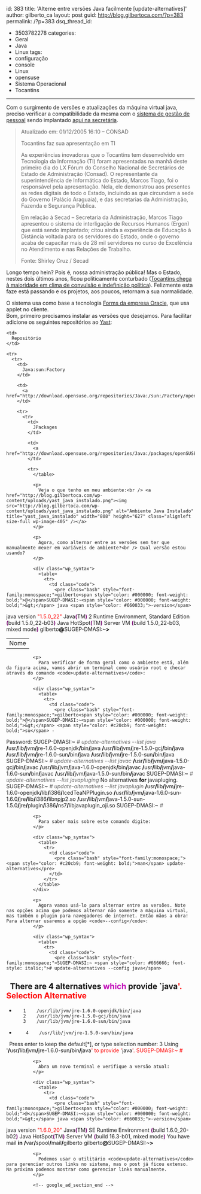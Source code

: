 id: 383
title: 'Alterne entre versões Java facilmente [update-alternatives]'
author: gilberto_ca
layout: post
guid: http://blog.gilbertoca.com/?p=383
permalink: /?p=383
dsq_thread_id:
  - 3503782278
categories:
  - Geral
  - Java
  - Linux
tags:
  - configuração
  - console
  - Linux
  - opensuse
  - Sistema Operacional
  - Tocantins
---
<!-- google_ad_section_start -->

Com o surgimento de versões e atualizações da máquina virtual java, preciso verificar a compatibilidade da mesma com o [sistema de gestão de pessoal][1] sendo implantado [aqui na secretária][2]. 

> Atualizado em: 01/12/2005 16:10 &#8211; CONSAD
> 
> Tocantins faz sua apresentação em TI
> 
> As experiências inovadoras que o Tocantins tem desenvolvido em Tecnologia da Informação (TI) foram apresentadas na manhã deste primeiro dia do LX Fórum do Conselho Nacional de Secretários de Estado de Administração (Consad). O representante da superintendência de Informática do Estado, Marcos Tiago, foi o responsável pela apresentação. Nela, ele demonstrou aos presentes as redes digitais de todo o Estado, incluindo as que circundam a sede do Governo (Palácio Araguaia), e das secretarias da Administração, Fazenda e Segurança Pública.
> 
> Em relação à Secad – Secretaria da Administração, Marcos Tiago apresentou o sistema de interligação de Recursos Humanos (Ergon) que está sendo implantado; citou ainda a experiência de Educação à Distância voltada para os servidores do Estado, onde o governo acaba de capacitar mais de 28 mil servidores no curso de Excelência no Atendimento e nas Relações de Trabalho.
> 
> Fonte: Shirley Cruz / Secad 

Longo tempo hein? Pois é, nossa administração pública! Mas o Estado, nestes dois últimos anos, ficou politicamente conturbado ([Tocantins chega à maioridade em clima de convulsão e indefinição política][3]). Felizmente esta faze está passando e os projetos, aos poucos, retornam a sua normalidade. 

O sistema usa como base a tecnologia [Forms da empresa Oracle][4], que usa applet no cliente.  
Bom, primeiro precisamos instalar as versões que desejamos. Para facilitar adicione os seguintes repositórios ao [Yast][5]:

<table>
  <tr>
    <td>
      Nome
    </td>
    
    <td>
      Repositório
    </td>
    
    <tr>
      <tr>
        <td>
          Java:sun:Factory
        </td>
        
        <td>
          <a href="http://download.opensuse.org/repositories/Java:/sun:/Factory/openSUSE_11.2/">http://download.opensuse.org/repositories/Java:/sun:/Factory/openSUSE_11.2/</a>
        </td>
        
        <tr>
          <tr>
            <td>
              JPackages
            </td>
            
            <td>
              <a href="http://download.opensuse.org/repositories/Java:/packages/openSUSE_11.2/">http://download.opensuse.org/repositories/Java:/packages/openSUSE_11.2</a>
            </td>
            
            <tr>
              </table> 
              
              <p>
                Veja o que tenho em meu ambiente:<br /> <a href="http://blog.gilbertoca.com/wp-content/uploads/yast_java_instalado.png"><img src="http://blog.gilbertoca.com/wp-content/uploads/yast_java_instalado.png" alt="Ambiente Java Instalado" title="yast_java_instalado" width="808" height="627" class="alignleft size-full wp-image-405" /></a>
              </p>
              
              <p>
                Agora, como alternar entre as versões sem ter que manualmente mexer em variáveis de ambiente?<br /> Qual versão estou usando?
              </p>
              
              <div class="wp_syntax">
                <table>
                  <tr>
                    <td class="code">
                      <pre class="bash" style="font-family:monospace;">gilberto<span style="color: #000000; font-weight: bold;">@</span>SUGEP-DMASI:~<span style="color: #000000; font-weight: bold;">&gt;</span> java <span style="color: #660033;">-version</span>
java version <span style="color: #ff0000;">"1.5.0_22"</span>
Java<span style="color: #7a0874; font-weight: bold;">&#40;</span>TM<span style="color: #7a0874; font-weight: bold;">&#41;</span> <span style="color: #000000;">2</span> Runtime Environment, Standard Edition <span style="color: #7a0874; font-weight: bold;">&#40;</span>build 1.5.0_22-b03<span style="color: #7a0874; font-weight: bold;">&#41;</span>
Java HotSpot<span style="color: #7a0874; font-weight: bold;">&#40;</span>TM<span style="color: #7a0874; font-weight: bold;">&#41;</span> Server VM <span style="color: #7a0874; font-weight: bold;">&#40;</span>build 1.5.0_22-b03, mixed mode<span style="color: #7a0874; font-weight: bold;">&#41;</span>
gilberto<span style="color: #000000; font-weight: bold;">@</span>SUGEP-DMASI:~<span style="color: #000000; font-weight: bold;">&gt;</span></pre>
                    </td>
                  </tr>
                </table>
              </div>
              
              <p>
                Para verificar de forma geral como o ambiente está, além da figura acima, vamos abrir um terminal como usuário root e checar através do comando <code>update-alternatives</code>:
              </p>
              
              <div class="wp_syntax">
                <table>
                  <tr>
                    <td class="code">
                      <pre class="bash" style="font-family:monospace;">gilberto<span style="color: #000000; font-weight: bold;">@</span>SUGEP-DMASI:~<span style="color: #000000; font-weight: bold;">&gt;</span> <span style="color: #c20cb9; font-weight: bold;">su</span> -
Password: 
SUGEP-DMASI:~ <span style="color: #666666; font-style: italic;"># update-alternatives --list java</span>
<span style="color: #000000; font-weight: bold;">/</span>usr<span style="color: #000000; font-weight: bold;">/</span>lib<span style="color: #000000; font-weight: bold;">/</span>jvm<span style="color: #000000; font-weight: bold;">/</span>jre-1.6.0-openjdk<span style="color: #000000; font-weight: bold;">/</span>bin<span style="color: #000000; font-weight: bold;">/</span>java
<span style="color: #000000; font-weight: bold;">/</span>usr<span style="color: #000000; font-weight: bold;">/</span>lib<span style="color: #000000; font-weight: bold;">/</span>jvm<span style="color: #000000; font-weight: bold;">/</span>jre-1.5.0-gcj<span style="color: #000000; font-weight: bold;">/</span>bin<span style="color: #000000; font-weight: bold;">/</span>java
<span style="color: #000000; font-weight: bold;">/</span>usr<span style="color: #000000; font-weight: bold;">/</span>lib<span style="color: #000000; font-weight: bold;">/</span>jvm<span style="color: #000000; font-weight: bold;">/</span>jre-1.6.0-sun<span style="color: #000000; font-weight: bold;">/</span>bin<span style="color: #000000; font-weight: bold;">/</span>java
<span style="color: #000000; font-weight: bold;">/</span>usr<span style="color: #000000; font-weight: bold;">/</span>lib<span style="color: #000000; font-weight: bold;">/</span>jvm<span style="color: #000000; font-weight: bold;">/</span>jre-1.5.0-sun<span style="color: #000000; font-weight: bold;">/</span>bin<span style="color: #000000; font-weight: bold;">/</span>java
SUGEP-DMASI:~ <span style="color: #666666; font-style: italic;"># update-alternatives --list javac</span>
<span style="color: #000000; font-weight: bold;">/</span>usr<span style="color: #000000; font-weight: bold;">/</span>lib<span style="color: #000000; font-weight: bold;">/</span>jvm<span style="color: #000000; font-weight: bold;">/</span>java-1.5.0-gcj<span style="color: #000000; font-weight: bold;">/</span>bin<span style="color: #000000; font-weight: bold;">/</span>javac
<span style="color: #000000; font-weight: bold;">/</span>usr<span style="color: #000000; font-weight: bold;">/</span>lib<span style="color: #000000; font-weight: bold;">/</span>jvm<span style="color: #000000; font-weight: bold;">/</span>java-1.6.0-openjdk<span style="color: #000000; font-weight: bold;">/</span>bin<span style="color: #000000; font-weight: bold;">/</span>javac
<span style="color: #000000; font-weight: bold;">/</span>usr<span style="color: #000000; font-weight: bold;">/</span>lib<span style="color: #000000; font-weight: bold;">/</span>jvm<span style="color: #000000; font-weight: bold;">/</span>java-1.6.0-sun<span style="color: #000000; font-weight: bold;">/</span>bin<span style="color: #000000; font-weight: bold;">/</span>javac
<span style="color: #000000; font-weight: bold;">/</span>usr<span style="color: #000000; font-weight: bold;">/</span>lib<span style="color: #000000; font-weight: bold;">/</span>jvm<span style="color: #000000; font-weight: bold;">/</span>java-1.5.0-sun<span style="color: #000000; font-weight: bold;">/</span>bin<span style="color: #000000; font-weight: bold;">/</span>javac
SUGEP-DMASI:~ <span style="color: #666666; font-style: italic;"># update-alternatives --list javapluging</span>
No alternatives <span style="color: #000000; font-weight: bold;">for</span> javapluging.
SUGEP-DMASI:~ <span style="color: #666666; font-style: italic;"># update-alternatives --list javaplugin</span>
<span style="color: #000000; font-weight: bold;">/</span>usr<span style="color: #000000; font-weight: bold;">/</span>lib<span style="color: #000000; font-weight: bold;">/</span>jvm<span style="color: #000000; font-weight: bold;">/</span>jre-1.6.0-openjdk<span style="color: #000000; font-weight: bold;">/</span>lib<span style="color: #000000; font-weight: bold;">/</span>i386<span style="color: #000000; font-weight: bold;">/</span>IcedTeaNPPlugin.so
<span style="color: #000000; font-weight: bold;">/</span>usr<span style="color: #000000; font-weight: bold;">/</span>lib<span style="color: #000000; font-weight: bold;">/</span>jvm<span style="color: #000000; font-weight: bold;">/</span>java-1.6.0-sun-1.6.0<span style="color: #000000; font-weight: bold;">/</span>jre<span style="color: #000000; font-weight: bold;">/</span>lib<span style="color: #000000; font-weight: bold;">/</span>i386<span style="color: #000000; font-weight: bold;">/</span>libnpjp2.so
<span style="color: #000000; font-weight: bold;">/</span>usr<span style="color: #000000; font-weight: bold;">/</span>lib<span style="color: #000000; font-weight: bold;">/</span>jvm<span style="color: #000000; font-weight: bold;">/</span>java-1.5.0-sun-1.5.0<span style="color: #000000; font-weight: bold;">/</span>jre<span style="color: #000000; font-weight: bold;">/</span>plugin<span style="color: #000000; font-weight: bold;">/</span>i386<span style="color: #000000; font-weight: bold;">/</span>ns7<span style="color: #000000; font-weight: bold;">/</span>libjavaplugin_oji.so
SUGEP-DMASI:~ <span style="color: #666666; font-style: italic;">#</span></pre>
                    </td>
                  </tr>
                </table>
              </div></p> 
              
              <p>
                Para saber mais sobre este comando digite:
              </p>
              
              <div class="wp_syntax">
                <table>
                  <tr>
                    <td class="code">
                      <pre class="bash" style="font-family:monospace;"><span style="color: #c20cb9; font-weight: bold;">man</span> update-alternatives</pre>
                    </td>
                  </tr>
                </table>
              </div>
              
              <p>
                Agora vamos usá-lo para alternar entre as versões. Note nas opções acima que podemos alternar não somente a máquina virtual, mas também o plugin para navegadores de internet. Então mãos a obra! Para alternar usaremos a opção <code>--config</code>:
              </p>
              
              <div class="wp_syntax">
                <table>
                  <tr>
                    <td class="code">
                      <pre class="bash" style="font-family:monospace;">SUGEP-DMASI:~ <span style="color: #666666; font-style: italic;"># update-alternatives --config java</span>
&nbsp;
There are <span style="color: #000000;">4</span> alternatives <span style="color: #c20cb9; font-weight: bold;">which</span> provide <span style="color: #000000; font-weight: bold;">`</span>java<span style="color: #ff0000;">'.
&nbsp;
  Selection    Alternative
-----------------------------------------------
 +        1    /usr/lib/jvm/jre-1.6.0-openjdk/bin/java
          2    /usr/lib/jvm/jre-1.5.0-gcj/bin/java
          3    /usr/lib/jvm/jre-1.6.0-sun/bin/java
*         4    /usr/lib/jvm/jre-1.5.0-sun/bin/java
&nbsp;
Press enter to keep the default[*], or type selection number: 3
Using '</span><span style="color: #000000; font-weight: bold;">/</span>usr<span style="color: #000000; font-weight: bold;">/</span>lib<span style="color: #000000; font-weight: bold;">/</span>jvm<span style="color: #000000; font-weight: bold;">/</span>jre-1.6.0-sun<span style="color: #000000; font-weight: bold;">/</span>bin<span style="color: #000000; font-weight: bold;">/</span>java<span style="color: #ff0000;">' to provide '</span>java<span style="color: #ff0000;">'.
SUGEP-DMASI:~ #</span></pre>
                    </td>
                  </tr>
                </table>
              </div>
              
              <p>
                Abra um novo terminal e verifique a versão atual:
              </p>
              
              <div class="wp_syntax">
                <table>
                  <tr>
                    <td class="code">
                      <pre class="bash" style="font-family:monospace;">gilberto<span style="color: #000000; font-weight: bold;">@</span>SUGEP-DMASI:~<span style="color: #000000; font-weight: bold;">&gt;</span> java <span style="color: #660033;">-version</span>
java version <span style="color: #ff0000;">"1.6.0_20"</span>
Java<span style="color: #7a0874; font-weight: bold;">&#40;</span>TM<span style="color: #7a0874; font-weight: bold;">&#41;</span> SE Runtime Environment <span style="color: #7a0874; font-weight: bold;">&#40;</span>build 1.6.0_20-b02<span style="color: #7a0874; font-weight: bold;">&#41;</span>
Java HotSpot<span style="color: #7a0874; font-weight: bold;">&#40;</span>TM<span style="color: #7a0874; font-weight: bold;">&#41;</span> Server VM <span style="color: #7a0874; font-weight: bold;">&#40;</span>build <span style="color: #000000;">16.3</span>-b01, mixed mode<span style="color: #7a0874; font-weight: bold;">&#41;</span>
You have mail <span style="color: #000000; font-weight: bold;">in</span> <span style="color: #000000; font-weight: bold;">/</span>var<span style="color: #000000; font-weight: bold;">/</span>spool<span style="color: #000000; font-weight: bold;">/</span>mail<span style="color: #000000; font-weight: bold;">/</span>gilberto
gilberto<span style="color: #000000; font-weight: bold;">@</span>SUGEP-DMASI:~<span style="color: #000000; font-weight: bold;">&gt;</span></pre>
                    </td>
                  </tr>
                </table>
              </div></p> 
              
              <p>
                Podemos usar o utilitário <code>update-alternatives</code> para gerenciar outros links no sistema, mas o post já ficou extenso. Na próxima podemos mostrar como gerenciar links manualmente.
              </p>
              
              <!-- google_ad_section_end -->

 [1]: http://www.techne.com.br/produtos/produtos.asp?id=4
 [2]: http://www.secad.to.gov.br
 [3]: http://www.portalct.com.br/n/61036301f280e5de0acb74eeebc8e948/to-chega-a-maioridade-em-clima-de-convulsao-e-inde/
 [4]: www.oracle.com/technology/products/forms
 [5]: http://en.opensuse.org/Yast